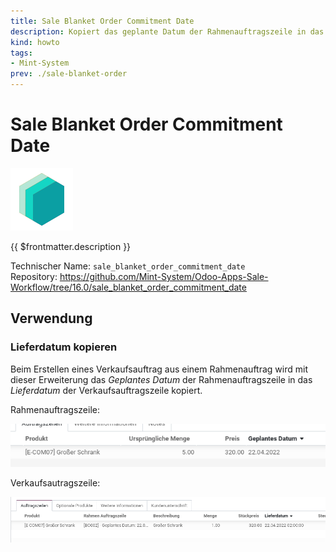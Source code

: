 ```yaml
---
title: Sale Blanket Order Commitment Date
description: Kopiert das geplante Datum der Rahmenauftragszeile in das Lieferdatum der Verkaufsauftragszeile.
kind: howto
tags:
- Mint-System
prev: ./sale-blanket-order
---
```

# Sale Blanket Order Commitment Date
![icon_oms_box](attachments/icons_odoo_mint_system.png)

{{ $frontmatter.description }}

Technischer Name: `sale_blanket_order_commitment_date`\
Repository: <https://github.com/Mint-System/Odoo-Apps-Sale-Workflow/tree/16.0/sale_blanket_order_commitment_date>

## Verwendung

### Lieferdatum kopieren

Beim Erstellen eines Verkaufsauftrag aus einem Rahmenauftrag wird mit dieser Erweiterung das *Geplantes Datum* der Rahmenauftragszeile in das *Lieferdatum* der Verkaufsauftragszeile kopiert.

Rahmenauftragszeile:

![](attachments/Sale%20Blanket%20Order%20Commitment%20Date%20Date%20Schedule.png)

Verkaufsautragszeile:

![](attachments/Sale%20Blanket%20Order%20Commitment%20Date.png)
